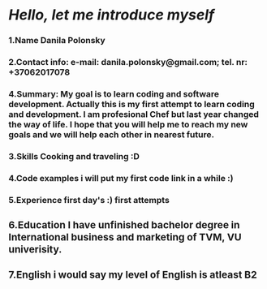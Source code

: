 <h1 allowed_elements="pure"><i>Hello, let me introduce myself</i></h1>
<h3>1.<b>Name Danila Polonsky</h3>
<h3>2.<b>Contact info: e-mail: danila.polonsky@gmail.com; tel. nr: +37062017078</h3>
<h3>4.<b>Summary:</b> My goal is to learn coding and software development. Actually this is my first attempt to learn coding and development. I am profesional Chef but last year changed the way of life. I hope that you will help me to reach my new goals and we will help each other in nearest future.</h3>
<h3>3.<b>Skills</b> Cooking and traveling :D</h3>
<h3>4.<b>Code</b> examples i will put my first code link in a while :)</h3>
<h3>5.<b>Experience</b> first day's :) first attempts<h/3>
<h3>6.<b>Education</b> I have unfinished bachelor degree in International business and marketing of TVM, VU univerisity.
<h3>7.<b>English</b> i would say my level of English is atleast B2</h3>
